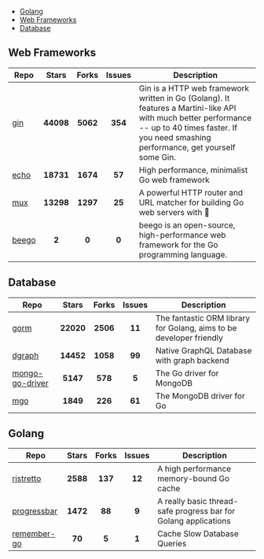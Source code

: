 
- [Golang](#golang)
- [Web Frameworks](#web-frameworks)
- [Database](#database)

## Web Frameworks

| Repo | Stars  | Forks  | Issues | Description |
| ---- | :----: | :----: | :----: | ----------- |
| [gin](https://github.com/gin-gonic/gin) | **44098** | **5062** | **354** | Gin is a HTTP web framework written in Go (Golang). It features a Martini-like API with much better performance -- up to 40 times faster. If you need smashing performance, get yourself some Gin. |
| [echo](https://github.com/labstack/echo) | **18731** | **1674** | **57** | High performance, minimalist Go web framework |
| [mux](https://github.com/gorilla/mux) | **13298** | **1297** | **25** | A powerful HTTP router and URL matcher for building Go web servers with 🦍 |
| [beego](https://github.com/astaxie/beego) | **2** | **0** | **0** | beego is an open-source, high-performance web framework for the Go programming language. |

## Database

| Repo | Stars  | Forks  | Issues | Description |
| ---- | :----: | :----: | :----: | ----------- |
| [gorm](https://github.com/go-gorm/gorm) | **22020** | **2506** | **11** | The fantastic ORM library for Golang, aims to be developer friendly |
| [dgraph](https://github.com/dgraph-io/dgraph) | **14452** | **1058** | **99** | Native GraphQL Database with graph backend |
| [mongo-go-driver](https://github.com/mongodb/mongo-go-driver) | **5147** | **578** | **5** | The Go driver for MongoDB |
| [mgo](https://github.com/globalsign/mgo) | **1849** | **226** | **61** | The MongoDB driver for Go |

## Golang

| Repo | Stars  | Forks  | Issues | Description |
| ---- | :----: | :----: | :----: | ----------- |
| [ristretto](https://github.com/dgraph-io/ristretto) | **2588** | **137** | **12** | A high performance memory-bound Go cache |
| [progressbar](https://github.com/schollz/progressbar) | **1472** | **88** | **9** | A really basic thread-safe progress bar for Golang applications |
| [remember-go](https://github.com/rocketlaunchr/remember-go) | **70** | **5** | **1** | Cache Slow Database Queries |
